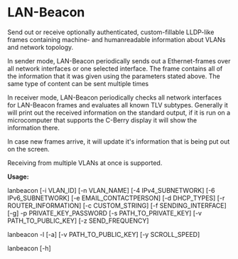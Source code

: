 # LAN-Beacon

Send out or receive optionally authenticated, custom-fillable LLDP-like frames containing machine- and humanreadable information about VLANs and network topology.

In sender mode, LAN-Beacon periodically sends out a Ethernet-frames over all network interfaces or one selected interface. The frame contains all of the information that it was given using the parameters stated above. The same type of content can be sent multiple times

In receiver mode, LAN-Beacon periodically checks all network interfaces for LAN-Beacon frames and evaluates all known TLV subtypes. Generally it will print out the received information on the standard output, if it is run on a microcomputer that supports the C-Berry display it will show the information there.

In case new frames arrive, it will update it's information that is being put out on the screen.

Receiving from multiple VLANs at once is supported.

__Usage:__ 

lanbeacon [-i VLAN_ID] [-n VLAN_NAME] [-4 IPv4_SUBNETWORK] [-6 IPv6_SUBNETWORK] [-e EMAIL_CONTACTPERSON] [-d DHCP_TYPES] [-r ROUTER_INFORMATION] [-c CUSTOM_STRING] [-f SENDING_INTERFACE] [-g] -p PRIVATE_KEY_PASSWORD [-s PATH_TO_PRIVATE_KEY] [-v PATH_TO_PUBLIC_KEY] [-z SEND_FREQUENCY]

lanbeacon -l [-a] [-v PATH_TO_PUBLIC_KEY] [-y SCROLL_SPEED]

lanbeacon [-h]
